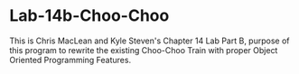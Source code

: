# Lab-14b-Choo-Choo
This is Chris MacLean and Kyle Steven's Chapter 14 Lab Part B,  purpose of this program to rewrite the existing Choo-Choo Train with proper Object Oriented Programming Features.

